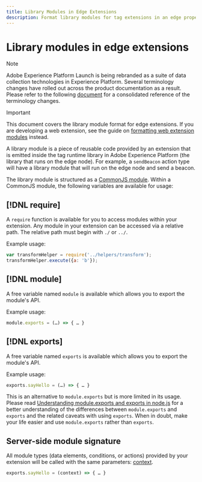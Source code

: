 ```yaml
---
title: Library Modules in Edge Extensions
description: Format library modules for tag extensions in an edge property.
---
```

# Library modules in edge extensions

>[!NOTE]
>
>Adobe Experience Platform Launch is being rebranded as a suite of data collection technologies in Experience Platform. Several terminology changes have rolled out across the product documentation as a result. Please refer to the following [document](../../launch-term-updates.md) for a consolidated reference of the terminology changes.

>[!IMPORTANT]
>
>This document covers the library module format for edge extensions. If you are developing a web extension, see the guide on [formatting web extension modules](../web/format.md) instead.

A library module is a piece of reusable code provided by an extension that is emitted inside the tag runtime library in Adobe Experience Platform (the library that runs on the edge node). For example, a `sendBeacon` action type will have a library module that will run on the edge node and send a beacon.

The library module is structured as a [CommonJS module](http://wiki.commonjs.org/wiki/Modules/1.1.1). Within a CommonJS module, the following variables are available for usage:

## [!DNL require]

A `require` function is available for you to access modules within your extension. Any module in your extension can be accessed via a relative path. The relative path must begin with `./` or `../`.

Example usage:

```js
var transformHelper = require('../helpers/transform');
transformHelper.execute({a: 'b'});
```

## [!DNL module]

A free variable named `module` is available which allows you to export the module's API.

Example usage:

```js
module.exports = (…) => { … }
```

## [!DNL exports]

A free variable named `exports` is available which allows you to export the module's API.

Example usage:

```js
exports.sayHello = (…) => { … }
```

This is an alternative to `module.exports` but is more limited in its usage. Please read [Understanding module.exports and exports in node.js](https://www.sitepoint.com/understanding-module-exports-exports-node-js/) for a better understanding of the differences between `module.exports` and `exports` and the related caveats with using `exports`. When in doubt, make your life easier and use `module.exports` rather than `exports`.

## Server-side module signature

All module types (data elements, conditions, or actions) provided by your extension will be called with the same parameters: [context](./context.md).

```js
exports.sayHello = (context) => { … }
```
